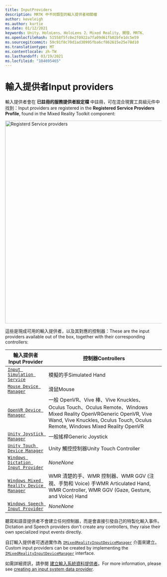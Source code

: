 ```yaml
---
title: InputProviders
description: MRTK 中不同類型的輸入提供者相關檔
author: keveleigh
ms.author: kurtie
ms.date: 01/12/2021
keywords: Unity、HoloLens、HoloLens 2、Mixed Reality、開發、MRTK、
ms.openlocfilehash: 51558f5fc0e2f0922a7fa09d61fb02bfe1dc5e59
ms.sourcegitcommit: 59c91f8c70d1ad30995fba6cf862615e25e78d10
ms.translationtype: MT
ms.contentlocale: zh-TW
ms.lasthandoff: 03/19/2021
ms.locfileid: "104695465"
---
```

# <a name="input-providers"></a><span data-ttu-id="24e8b-104">輸入提供者</span><span class="sxs-lookup"><span data-stu-id="24e8b-104">Input providers</span></span>

<span data-ttu-id="24e8b-105">輸入提供者會在 **已註冊的服務提供者設定檔** 中註冊，可在混合現實工具組元件中找到：</span><span class="sxs-lookup"><span data-stu-id="24e8b-105">Input providers are registered in the **Registered Service Providers Profile**, found in the Mixed Reality Toolkit component:</span></span>

<img src="../Images/Input/RegisteredServiceProviders.PNG" width="650px" alt="Registerd Service providers" style="display:block;">

<span data-ttu-id="24e8b-106">這些是現成可用的輸入提供者，以及其對應的控制器：</span><span class="sxs-lookup"><span data-stu-id="24e8b-106">These are the input providers available out of the box, together with their corresponding controllers:</span></span>

| <span data-ttu-id="24e8b-107">輸入提供者</span><span class="sxs-lookup"><span data-stu-id="24e8b-107">Input Provider</span></span> | <span data-ttu-id="24e8b-108">控制器</span><span class="sxs-lookup"><span data-stu-id="24e8b-108">Controllers</span></span> |
| --- | --- |
| [`Input Simulation Service`](xref:Microsoft.MixedReality.Toolkit.Input.InputSimulationService) | <span data-ttu-id="24e8b-109">模擬的手</span><span class="sxs-lookup"><span data-stu-id="24e8b-109">Simulated Hand</span></span> |
| [`Mouse Device Manager`](xref:Microsoft.MixedReality.Toolkit.Input.UnityInput.MouseDeviceManager) | <span data-ttu-id="24e8b-110">滑鼠</span><span class="sxs-lookup"><span data-stu-id="24e8b-110">Mouse</span></span>  |
| [`OpenVR Device Manager`](xref:Microsoft.MixedReality.Toolkit.OpenVR.Input.OpenVRDeviceManager) | <span data-ttu-id="24e8b-111">一般 OpenVR、Vive 棒、Vive Knuckles、Oculus Touch、Oculus Remote、Windows Mixed Reality OpenVR</span><span class="sxs-lookup"><span data-stu-id="24e8b-111">Generic OpenVR, Vive Wand, Vive Knuckles, Oculus Touch, Oculus Remote, Windows Mixed Reality OpenVR</span></span>  |
| [`Unity Joystick Manager`](xref:Microsoft.MixedReality.Toolkit.Input.UnityInput.UnityJoystickManager) | <span data-ttu-id="24e8b-112">一般搖桿</span><span class="sxs-lookup"><span data-stu-id="24e8b-112">Generic Joystick</span></span>  |
| [`Unity Touch Device Manager`](xref:Microsoft.MixedReality.Toolkit.Input.UnityInput.UnityTouchDeviceManager) | <span data-ttu-id="24e8b-113">Unity 觸控控制器</span><span class="sxs-lookup"><span data-stu-id="24e8b-113">Unity Touch Controller</span></span>  |
| [`Windows Dictation Input Provider`](xref:Microsoft.MixedReality.Toolkit.Windows.Input.WindowsDictationInputProvider) | <span data-ttu-id="24e8b-114">*None*</span><span class="sxs-lookup"><span data-stu-id="24e8b-114">*None*</span></span>  |
| [`Windows Mixed Reality Device Manager`](xref:Microsoft.MixedReality.Toolkit.WindowsMixedReality.Input.WindowsMixedRealityDeviceManager) | <span data-ttu-id="24e8b-115">WMR 清楚的手、WMR 控制器、WMR GGV (注視、手勢和 Voice) 手</span><span class="sxs-lookup"><span data-stu-id="24e8b-115">WMR Articulated Hand, WMR Controller, WMR GGV (Gaze, Gesture, and Voice) Hand</span></span> |
| [`Windows Speech Input Provider`](xref:Microsoft.MixedReality.Toolkit.Windows.Input.WindowsSpeechInputProvider) | <span data-ttu-id="24e8b-116">*None*</span><span class="sxs-lookup"><span data-stu-id="24e8b-116">*None*</span></span> |

<span data-ttu-id="24e8b-117">聽寫和語音提供者不會建立任何控制器，而是會直接引發自己的特製化輸入事件。</span><span class="sxs-lookup"><span data-stu-id="24e8b-117">Dictation and Speech providers don't create any controllers, they raise their own specialized input events directly.</span></span>

<span data-ttu-id="24e8b-118">自訂輸入提供者可透過實作為 [`IMixedRealityInputDeviceManager`](xref:Microsoft.MixedReality.Toolkit.Input.IMixedRealityInputDeviceManager) 介面來建立。</span><span class="sxs-lookup"><span data-stu-id="24e8b-118">Custom input providers can be created by implementing the [`IMixedRealityInputDeviceManager`](xref:Microsoft.MixedReality.Toolkit.Input.IMixedRealityInputDeviceManager) interface.</span></span>

<span data-ttu-id="24e8b-119">如需詳細資訊，請參閱 [建立輸入系統資料提供者](CreateDataProvider.md)。</span><span class="sxs-lookup"><span data-stu-id="24e8b-119">For more information, please see [creating an input system data provider](CreateDataProvider.md).</span></span>
